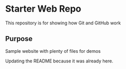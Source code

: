 # Starter Web Repo

This repository is for showing how Git and GitHub work

## Purpose

Sample website with plenty of files for demos

Updating the README because it was already here.